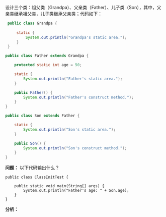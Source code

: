 设计三个类：祖父类（Grandpa）、父亲类（Father）、儿子类（Son），其中，父亲类继承祖父类，儿子类继承父亲类；代码如下：
``` Grandpa.java
 public class Grandpa {
 
     static {
         System.out.println("Grandpa's static area.");
     }
 }
```
 
``` Father.java
public class Father extends Grandpa {

    protected static int age = 50;

    static {
        System.out.println("Father's static area.");
    }

    public Father() {
        System.out.println("Father's construct method.");
    }
}
```

``` Son.java
public class Son extends Father {

    static {
        System.out.println("Son's static area.");
    }

    public Son() {
        System.out.println("Son's construct method.");
    }
}
```
**问题：** 以下代码输出什么？
```
public class ClassInitTest {

    public static void main(String[] args) {
        System.out.println("Father's age: " + Son.age);
    }
}
```

**分析：**
